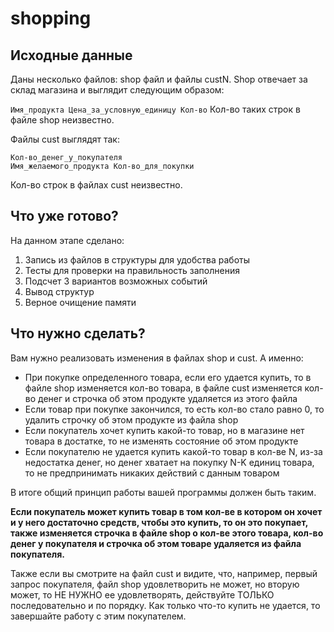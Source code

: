 # shopping

## Исходные данные

Даны несколько файлов: shop файл и файлы custN. Shop отвечает за склад магазина и выглядит следующим образом:

`Имя_продукта Цена_за_условную_единицу Кол-во` Кол-во таких строк в файле shop неизвестно.

Файлы cust выглядят так: 

```
Кол-во_денег_у_покупателя
Имя_желаемого_продукта Кол-во_для_покупки
```
Кол-во строк в файлах cust неизвестно.

## Что уже готово?

На данном этапе сделано:
1.  Запись из файлов в структуры для удобства работы
2.  Тесты для проверки на правильность заполнения
3.  Подсчет 3 вариантов возможных событий
4.  Вывод структур
5.  Верное очищение памяти

## Что нужно сделать?

Вам нужно реализовать изменения в файлах shop и cust. А именно:
-   При покупке определенного товара, если его удается купить, то в файле shop изменяется кол-во товара, 
в файле cust изменяется кол-во денег и строчка об этом продукте удаляется из этого файла
-   Если товар при покупке закончился, то есть кол-во стало равно 0, то удалить строчку об этом продукте из файла shop
-   Если покупатель хочет купить какой-то товар, но в магазине нет товара в достатке,
то не изменять состояние об этом продукте
-   Если покупателю не удается купить какой-то товар в кол-ве N, из-за недостатка денег,
но денег хватает на покупку N-K единиц товара, то не предпринимать никаких действий с данным товаром

В итоге общий принцип работы вашей программы должен быть таким.

**Если покупатель может купить товар в том кол-ве в котором он хочет и у него достаточно средств, чтобы это купить, 
то он это покупает, также изменяется строчка в файле shop о кол-ве этого товара, кол-во денег у покупателя и 
строчка об этом товаре удаляется из файла покупателя.**

Также если вы смотрите на файл cust и видите, что, например, первый запрос покупателя, файл shop удовлетворить не может,
но вторую может, то НЕ НУЖНО ее удовлетворять, действуйте ТОЛЬКО последовательно и по порядку.
Как только что-то купить не удается, то завершайте работу с этим покупателем.

